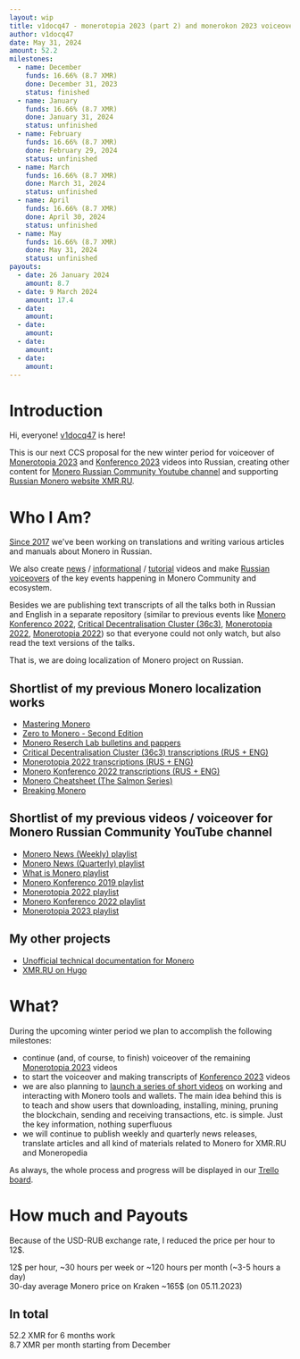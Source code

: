 ```yaml
---
layout: wip
title: v1docq47 - monerotopia 2023 (part 2) and monerokon 2023 voiceovers and working on xmr.ru
author: v1docq47
date: May 31, 2024
amount: 52.2
milestones:
  - name: December
    funds: 16.66% (8.7 XMR)
    done: December 31, 2023
    status: finished
  - name: January
    funds: 16.66% (8.7 XMR)
    done: January 31, 2024
    status: unfinished
  - name: February
    funds: 16.66% (8.7 XMR)
    done: February 29, 2024
    status: unfinished
  - name: March
    funds: 16.66% (8.7 XMR)
    done: March 31, 2024
    status: unfinished
  - name: April
    funds: 16.66% (8.7 XMR)
    done: April 30, 2024
    status: unfinished
  - name: May
    funds: 16.66% (8.7 XMR)
    done: May 31, 2024
    status: unfinished
payouts:
  - date: 26 January 2024
    amount: 8.7
  - date: 9 March 2024
    amount: 17.4
  - date:
    amount:
  - date:
    amount:
  - date:
    amount:
  - date:
    amount:
---
```


# Introduction

Hi, everyone! [v1docq47](https://t.me/v1docq47) is here!

This is our next CCS proposal for the new winter period for voiceover of [Monerotopia 2023](https://www.youtube.com/watch?v=GcJiaPmldhQ&list=PLfJ_JjSwYaa810CWboNcPX7cY-JYEWo-4) and [Konferenco 2023](https://www.youtube.com/playlist?list=PLsSYUeVwrHBm1m7IaU3JiDVb5EC7cn0KG) videos into Russian, creating other content for [Monero Russian Community Youtube channel](https://www.youtube.com/@MoneroRussianCommunity) and supporting [Russian Monero website XMR.RU](https://xmr.ru/).

# Who I Am?

[Since 2017](https://github.com/pulls?q=is%3Apr+author%3Av1docq47+archived%3Afalse+is%3Aclosed+sort%3Acreated-asc) we've been working on translations and writing various articles and manuals about Monero in Russian.

We also create [news](https://www.youtube.com/watch?v=ixUamqRd3nc&list=PLQyX7h187qnQWtCN6brBXsB9QLEuaJWQO) / [informational](https://www.youtube.com/watch?v=FOsHxWG5jNs&list=PLQyX7h187qnTqq4_-EAnp4HZk9eJpMvZK) / [tutorial](https://www.youtube.com/watch?v=bug2_NvHeNs&list=PLQyX7h187qnTGFHdrdZL7VRxQINEQZ2xJ) videos and make [Russian voiceovers](https://www.youtube.com/watch?v=69Vszlx5PQ0&list=PLQyX7h187qnR3doOALJAmHv1mAVPNzNV9) of the key events happening in Monero Community and ecosystem.

Besides we are publishing text transcripts of all the talks both in Russian and English in a separate repository (similar to previous events like [Monero Konferenco 2022](https://github.com/v1docq47/monerokon-2022-transcriptions), [Critical Decentralisation Cluster (36c3)](https://github.com/v1docq47/monero-cdc-36c3-transcriptions), [Monerotopia 2022](https://github.com/v1docq47/monerotopia-2022-transcriptions), [Monerotopia 2022](https://github.com/v1docq47/monerotopia-2023-transcriptions/tree/main/transcriptions)) so that everyone could not only watch, but also read the text versions of the talks.

That is, we are doing localization of Monero project on Russian.

## Shortlist of my previous Monero localization works

- [Mastering Monero](https://github.com/monerobook/monerobook/pull/81)
- [Zero to Monero - Second Edition](https://github.com/UkoeHB/Monero-RCT-report/pull/9)
- [Monero Reserch Lab bulletins and pappers](https://github.com/v1docq47/monero-research-lab-translations/tree/main/publications/bulletins)
- [Critical Decentralisation Cluster (36c3) transcriptions (RUS + ENG)](https://github.com/v1docq47/monero-cdc-36c3-transcriptions)
- [Monerotopia 2022 transcriptions (RUS + ENG)](https://github.com/v1docq47/monerotopia-2022-transcriptions)
- [Monero Konferenco 2022 transcriptions (RUS + ENG)](https://github.com/v1docq47/monerokon-2022-transcriptions)
- [Monero Cheatsheet (The Salmon Series)](https://www.bybaro.it/Moh3po/)
- [Breaking Monero](https://github.com/monero-ecosystem/outreach-docs/tree/master/monero-outreach-docs/translations/ru/transcriptions/breaking_monero)

## Shortlist of my previous videos / voiceover for Monero Russian Community YouTube channel
- [Monero News (Weekly) playlist](https://www.youtube.com/watch?v=ixUamqRd3nc&list=PLQyX7h187qnQWtCN6brBXsB9QLEuaJWQO)
- [Monero News (Quarterly) playlist](https://www.youtube.com/watch?v=rhWi3a3gZXw&list=PLQyX7h187qnTrEQo1n1_-lxR5tk0qlRKo)
- [What is Monero playlist](https://www.youtube.com/watch?v=FOsHxWG5jNs&list=PLQyX7h187qnTqq4_-EAnp4HZk9eJpMvZK)
- [Monero Konferenco 2019 playlist](https://www.youtube.com/watch?v=56Tr03HzGJ8&list=PLQyX7h187qnSZG_PTYtO57_z_nFOlWWEM)
- [Monerotopia 2022 playlist](https://www.youtube.com/watch?v=c6Zu_sqO0pQ&list=PLQyX7h187qnT3F0H-jkINsNR9jG_-3SUU)
- [Monero Konferenco 2022 playlist](https://www.youtube.com/watch?v=69Vszlx5PQ0&list=PLQyX7h187qnR3doOALJAmHv1mAVPNzNV9)
- [Monerotopia 2023 playlist](https://www.youtube.com/watch?v=DyQ7B2w_KcI&list=PLQyX7h187qnROrs1c_opKzyeNRu30thuD)

## My other projects

- [Unofficial technical documentation for Monero](https://wiki.xmr.ru/)
- [XMR.RU on Hugo](https://github.com/xmr-ru/xmr_ru)

# What?

During the upcoming winter period we plan to accomplish the following milestones:
 
- continue (and, of course, to finish) voiceover of the remaining [Monerotopia 2023](https://trello.com/c/uygCrD2N/4-monerotopia-2023-on-russian-voiceover) videos
- to start the voiceover and making transcripts of [Konferenco 2023](https://trello.com/c/97JWtmIb/5-konferenco-2023-on-russian-voiceover) videos
- we are also planning to [launch a series of short videos](https://trello.com/c/B8mYhqH4/6-monero-tutorials-shorts) on working and interacting with Monero tools and wallets. The main idea behind this is to teach and show users that downloading, installing, mining, pruning the blockchain, sending and receiving transactions, etc. is simple. Just the key information, nothing superfluous
- we will continue to publish weekly and quarterly news releases, translate articles and all kind of materials related to Monero for XMR.RU and Moneropedia
 
As always, the whole process and progress will be displayed in our [Trello board](https://trello.com/b/UoHdgHLb/december-2023-may-2024).

# How much and Payouts

Because of the USD-RUB exchange rate, I reduced the price per hour to 12$.

12$ per hour, \~30 hours per week or \~120 hours per month (\~3-5 hours а day)  
30-day average Monero price on Kraken \~165$ (on 05.11.2023)

## In total

52.2 XMR for 6 months work  
8.7 XMR per month starting from December
